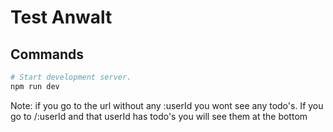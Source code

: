 # Test Anwalt

## Commands

```bash
# Start development server.
npm run dev
```

Note: if you go to the url without any :userId you wont see any todo's. If you go to /:userId and that userId has todo's you will see them at the bottom
